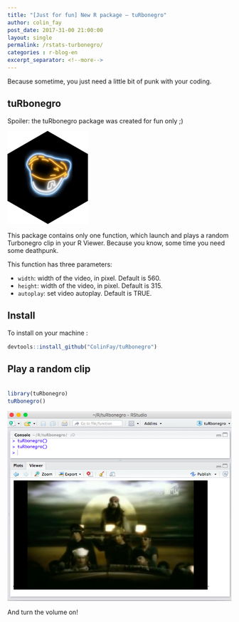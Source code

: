 ```yaml
---
title: "[Just for fun] New R package — tuRbonegro"
author: colin_fay
post_date: 2017-31-00 21:00:00
layout: single
permalink: /rstats-turbonegro/
categories : r-blog-en
excerpt_separator: <!--more-->
---
```


Because sometime, you just need a little bit of punk with your coding. 

<!--more-->

## tuRbonegro

Spoiler: the tuRbonegro package was created for fun only ;) 

![tuRbonegro_hex](https://github.com/ColinFay/tuRbonegro/raw/master/hex_turbo.png)

This package contains only one function, which launch and plays a random Turbonegro clip in your R Viewer. Because you know, some time you need some deathpunk. 

This function has three parameters:

+ `width`: width of the video, in pixel. Default is 560.
+ `height`: width of the video, in pixel. Default is 315.
+ `autoplay`: set video autoplay. Default is TRUE.

## Install 

To install on your machine : 

```r
devtools::install_github("ColinFay/tuRbonegro")
```

## Play a random clip 

```r

library(tuRbonegro)
tuRbonegro()
```

![tuRbonegro_pic](https://github.com/ColinFay/tuRbonegro/raw/master/tuRbonegro.png)

And turn the volume on! 
